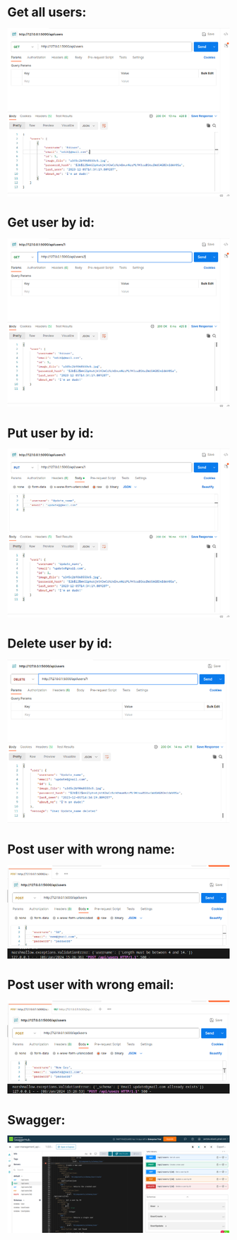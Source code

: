 # Get all users:
![image](screenshots/get_all_users.png)
# Get user by id:
![image](screenshots/get_user_by_id.png)

# Put user by id:
![image](screenshots/put_user.png)

# Delete user by id:
![image](screenshots/delete_user.png)

# Post user with wrong name:
![image](screenshots/post_user_with_wrong_name.png)
![image](screenshots/post_user_with_wrong_name(console).png)

# Post user with wrong email:
![image](screenshots/post_user_with_wrong_email.png)
![image](screenshots/post_user_with_wrong_email(console).png)

# Swagger:
![image](screenshots/swagger.png)
